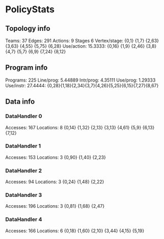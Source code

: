 # PolicyStats
## Topology info
Teams:		37
Edges:		291
Actions:	9
Stages		6
Vertex/stage:	{0,1} {1,7} {2,63} {3,63} {4,55} {5,75} {6,28} 
Use/action:	15.3333: {0,16} {1,9} {2,46} {3,8} {4,7} {5,7} {6,9} {7,24} {8,12} 

## Program info
Programs:	225
Line/prog:	5.44889
Intr/prog:	4.35111
Use/prog:	1.29333
Use/instr:	27.4444: {0,28}{1,18}{2,34}{3,7}{4,26}{5,25}{6,15}{7,27}{8,67}

## Data info

### DataHandler 0
Accesses:	167
Locations:	8
{0,14} {1,32} {2,13} {3,13} {4,61} {5,9} {6,13} {7,12} 

### DataHandler 1
Accesses:	153
Locations:	3
{0,90} {1,40} {2,23} 

### DataHandler 2
Accesses:	94
Locations:	3
{0,24} {1,48} {2,22} 

### DataHandler 3
Accesses:	196
Locations:	3
{0,81} {1,68} {2,47} 

### DataHandler 4
Accesses:	166
Locations:	6
{0,18} {1,60} {2,10} {3,44} {4,15} {5,19} 